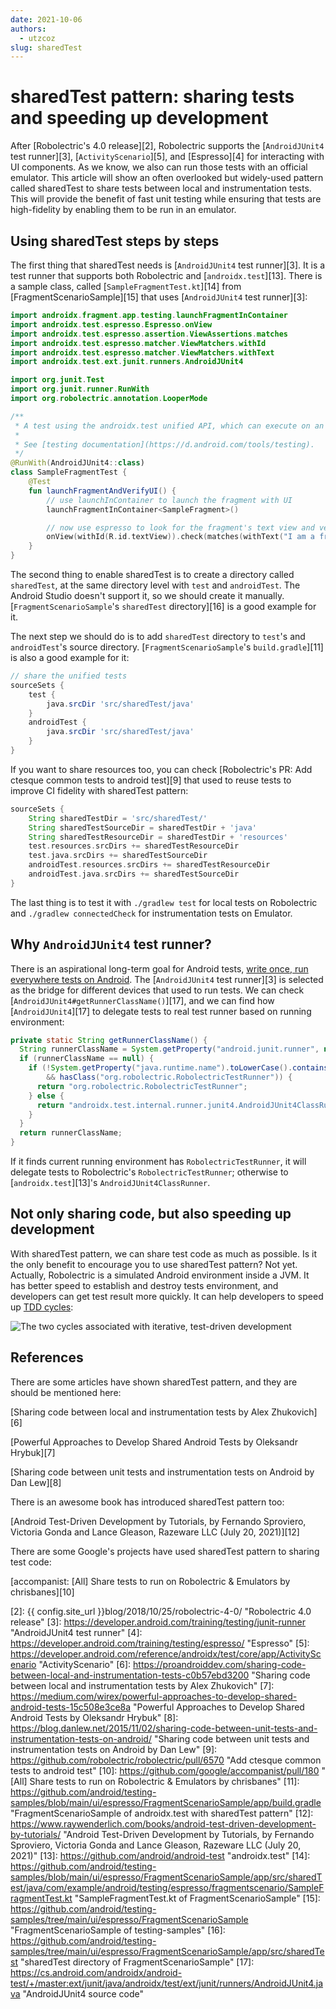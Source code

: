 ```yaml
---
date: 2021-10-06
authors:
  - utzcoz
slug: sharedTest
---
```


# sharedTest pattern: sharing tests and speeding up development

After [Robolectric's 4.0 release][2], Robolectric supports the [`AndroidJUnit4` test runner][3], [`ActivityScenario`][5], and [Espresso][4] for interacting with UI components. As we know, we also can run those tests with an official emulator. This article will show an often overlooked but widely-used pattern called sharedTest to share tests between local and instrumentation tests. This will provide the benefit of fast unit testing while ensuring that tests are high-fidelity by enabling them to be run in an emulator.

## Using sharedTest steps by steps
The first thing that sharedTest needs is [`AndroidJUnit4` test runner][3]. It is a test runner that supports both Robolectric and [`androidx.test`][13]. There is a sample class, called [`SampleFragmentTest.kt`][14] from [FragmentScenarioSample][15] that uses [`AndroidJUnit4` test runner][3]:

```kotlin
import androidx.fragment.app.testing.launchFragmentInContainer
import androidx.test.espresso.Espresso.onView
import androidx.test.espresso.assertion.ViewAssertions.matches
import androidx.test.espresso.matcher.ViewMatchers.withId
import androidx.test.espresso.matcher.ViewMatchers.withText
import androidx.test.ext.junit.runners.AndroidJUnit4

import org.junit.Test
import org.junit.runner.RunWith
import org.robolectric.annotation.LooperMode

/**
 * A test using the androidx.test unified API, which can execute on an Android device or locally using Robolectric.
 *
 * See [testing documentation](https://d.android.com/tools/testing).
 */
@RunWith(AndroidJUnit4::class)
class SampleFragmentTest {
    @Test
    fun launchFragmentAndVerifyUI() {
        // use launchInContainer to launch the fragment with UI
        launchFragmentInContainer<SampleFragment>()

        // now use espresso to look for the fragment's text view and verify it is displayed
        onView(withId(R.id.textView)).check(matches(withText("I am a fragment")));
    }
}
```

The second thing to enable sharedTest is to create a directory called `sharedTest`, at the same directory level with `test` and `androidTest`. The Android Studio doesn't support it, so we should create it manually. [`FragmentScenarioSample`'s `sharedTest` directory][16] is a good example for it.

The next step we should do is to add `sharedTest` directory to `test`'s and `androidTest`'s source directory. [`FragmentScenarioSample`'s `build.gradle`][11] is also a good example for it:

```groovy
// share the unified tests
sourceSets {
    test {
        java.srcDir 'src/sharedTest/java'
    }
    androidTest {
        java.srcDir 'src/sharedTest/java'
    }
}
```

If you want to share resources too, you can check [Robolectric's PR: Add ctesque common tests to android test][9] that used to reuse tests to improve CI fidelity with sharedTest pattern:

```groovy
sourceSets {
    String sharedTestDir = 'src/sharedTest/'
    String sharedTestSourceDir = sharedTestDir + 'java'
    String sharedTestResourceDir = sharedTestDir + 'resources'
    test.resources.srcDirs += sharedTestResourceDir
    test.java.srcDirs += sharedTestSourceDir
    androidTest.resources.srcDirs += sharedTestResourceDir
    androidTest.java.srcDirs += sharedTestSourceDir
}
```

The last thing is to test it with `./gradlew test` for local tests on Robolectric and `./gradlew connectedCheck` for instrumentation tests on Emulator.

## Why `AndroidJUnit4` test runner?

There is an aspirational long-term goal for Android tests, [write once, run everywhere tests on Android][1]. The [`AndroidJUnit4` test runner][3] is selected as the bridge for different devices that used to run tests. We can check [`AndroidJUnit4#getRunnerClassName()`][17], and we can find how [`AndroidJUnit4`][17] to delegate tests to real test runner based on running environment:

```java
private static String getRunnerClassName() {
  String runnerClassName = System.getProperty("android.junit.runner", null);
  if (runnerClassName == null) {
    if (!System.getProperty("java.runtime.name").toLowerCase().contains("android")
        && hasClass("org.robolectric.RobolectricTestRunner")) {
      return "org.robolectric.RobolectricTestRunner";
    } else {
      return "androidx.test.internal.runner.junit4.AndroidJUnit4ClassRunner";
    }
  }
  return runnerClassName;
}
```

If it finds current running environment has `RobolectricTestRunner`, it will delegate tests to Robolectric's `RobolectricTestRunner`; otherwise to [`androidx.test`][13]'s `AndroidJUnit4ClassRunner`.

## Not only sharing code, but also speeding up development

With sharedTest pattern, we can share test code as much as possible. Is it the only benefit to encourage you to use sharedTest pattern? Not yet. Actually, Robolectric is a simulated Android environment inside a JVM. It has better speed to establish and destroy tests environment, and developers can get test result more quickly. It can help developers to speed up [TDD cycles](https://developer.android.com/training/testing/fundamentals#create-test-iteratively):

![The two cycles associated with iterative, test-driven development](https://developer.android.com/images/training/testing/testing-workflow.png)

## References

There are some articles have shown sharedTest pattern, and they are should be mentioned here:

[Sharing code between local and instrumentation tests by Alex Zhukovich][6]

[Powerful Approaches to Develop Shared Android Tests by Oleksandr Hrybuk][7]

[Sharing code between unit tests and instrumentation tests on Android by Dan Lew][8]

There is an awesome book has introduced sharedTest pattern too:

[Android Test-Driven Development by Tutorials, by Fernando Sproviero, Victoria Gonda and Lance Gleason, Razeware LLC (July 20, 2021)][12]

There are some Google's projects have used sharedTest pattern to sharing test code:

[accompanist: [All] Share tests to run on Robolectric & Emulators by chrisbanes][10]

[1]: https://medium.com/androiddevelopers/write-once-run-everywhere-tests-on-android-88adb2ba20c5 "Write Once, Run Everywhere Tests on Android"
[2]: {{ config.site_url }}blog/2018/10/25/robolectric-4-0/ "Robolectric 4.0 release"
[3]: https://developer.android.com/training/testing/junit-runner "AndroidJUnit4 test runner"
[4]: https://developer.android.com/training/testing/espresso/ "Espresso"
[5]: https://developer.android.com/reference/androidx/test/core/app/ActivityScenario "ActivityScenario"
[6]: https://proandroiddev.com/sharing-code-between-local-and-instrumentation-tests-c0b57ebd3200 "Sharing code between local and instrumentation tests by Alex Zhukovich"
[7]: https://medium.com/wirex/powerful-approaches-to-develop-shared-android-tests-15c508e3ce8a "Powerful Approaches to Develop Shared Android Tests by Oleksandr Hrybuk"
[8]: https://blog.danlew.net/2015/11/02/sharing-code-between-unit-tests-and-instrumentation-tests-on-android/ "Sharing code between unit tests and instrumentation tests on Android by Dan Lew"
[9]: https://github.com/robolectric/robolectric/pull/6570 "Add ctesque common tests to android test"
[10]: https://github.com/google/accompanist/pull/180 "[All] Share tests to run on Robolectric & Emulators by chrisbanes"
[11]: https://github.com/android/testing-samples/blob/main/ui/espresso/FragmentScenarioSample/app/build.gradle "FragmentScenarioSample of androidx.test with sharedTest pattern"
[12]: https://www.raywenderlich.com/books/android-test-driven-development-by-tutorials/ "Android Test-Driven Development by Tutorials, by Fernando Sproviero, Victoria Gonda and Lance Gleason, Razeware LLC (July 20, 2021)"
[13]: https://github.com/android/android-test "androidx.test"
[14]: https://github.com/android/testing-samples/blob/main/ui/espresso/FragmentScenarioSample/app/src/sharedTest/java/com/example/android/testing/espresso/fragmentscenario/SampleFragmentTest.kt "SampleFragmentTest.kt of FragmentScenarioSample"
[15]: https://github.com/android/testing-samples/tree/main/ui/espresso/FragmentScenarioSample "FragmentScenarioSample of testing-samples"
[16]: https://github.com/android/testing-samples/tree/main/ui/espresso/FragmentScenarioSample/app/src/sharedTest "sharedTest directory of FragmentScenarioSample"
[17]: https://cs.android.com/androidx/android-test/+/master:ext/junit/java/androidx/test/ext/junit/runners/AndroidJUnit4.java "AndroidJUnit4 source code"
